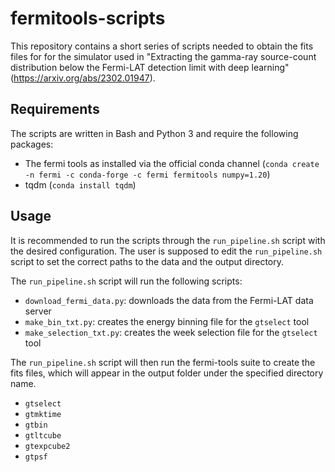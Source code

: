 # fermitools-scripts
This repository contains a short series of scripts needed to obtain the fits files for for the simulator used in "Extracting the gamma-ray source-count distribution below the Fermi-LAT detection limit with deep learning" (https://arxiv.org/abs/2302.01947).

## Requirements
The scripts are written in Bash and Python 3 and require the following packages:
- The fermi tools as installed via the official conda channel (`conda create -n fermi -c conda-forge -c fermi fermitools numpy=1.20`)
- tqdm (`conda install tqdm`)

## Usage
It is recommended to run the scripts through the `run_pipeline.sh` script with the desired configuration.
The user is supposed to edit the `run_pipeline.sh` script to set the correct paths to the data and the output directory. 

The `run_pipeline.sh` script will run the following scripts:
- `download_fermi_data.py`: downloads the data from the Fermi-LAT data server
- `make_bin_txt.py`: creates the energy binning file for the `gtselect` tool
- `make_selection_txt.py`: creates the week selection file for the `gtselect` tool

The `run_pipeline.sh` script will then run the fermi-tools suite to create the fits files, which will appear in the output folder under the specified directory name.
- `gtselect`
- `gtmktime`
- `gtbin`
- `gtltcube`
- `gtexpcube2`
- `gtpsf`

